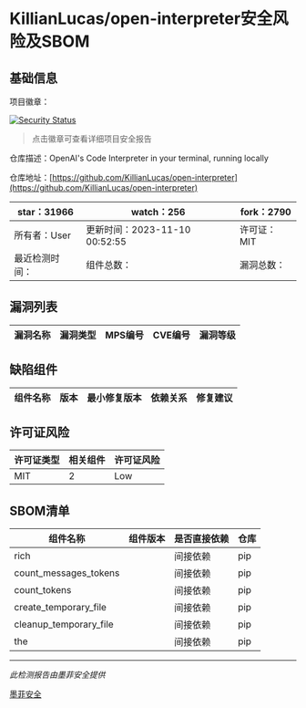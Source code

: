 # KillianLucas/open-interpreter安全风险及SBOM

## 基础信息

项目徽章：

[![Security Status](https://www.murphysec.com/platform3/v31/badge/1722685959291772928.svg)](https://www.murphysec.com/console/report/1697676223836717056/1722685959291772928)

> 点击徽章可查看详细项目安全报告

仓库描述：OpenAI's Code Interpreter in your terminal, running locally

仓库地址：[https://github.com/KillianLucas/open-interpreter](https://github.com/KillianLucas/open-interpreter)

| star：31966 | watch：256 | fork：2790 |
| ----------- | -------------- | ------------ |
| 所有者：User | 更新时间：2023-11-10 00:52:55 | 许可证：MIT |
| 最近检测时间： | 组件总数： | 漏洞总数： |




## 漏洞列表

| 漏洞名称 | 漏洞类型 | MPS编号 | CVE编号 | 漏洞等级 |
| ------- | ------ | ------- | ------ | ----- |





## 缺陷组件

| 组件名称 | 版本 | 最小修复版本 | 依赖关系 | 修复建议 |
| -------- | ---- | ------------ | -------- | -------- |





## 许可证风险

| 许可证类型 | 相关组件 | 许可证风险 |
| ---------- | -------- | ---------- |
|MIT|2|Low|




## SBOM清单

| 组件名称 | 组件版本 | 是否直接依赖 | 仓库 |
| -------- | -------- | ------------ | ---- |
|rich||间接依赖|pip|
|count_messages_tokens||间接依赖|pip|
|count_tokens||间接依赖|pip|
|create_temporary_file||间接依赖|pip|
|cleanup_temporary_file||间接依赖|pip|
|the||间接依赖|pip|


------

*此检测报告由墨菲安全提供*

[墨菲安全](www.murphysec.com)